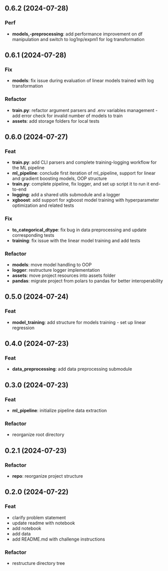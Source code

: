 ## 0.6.2 (2024-07-28)

### Perf

- **models,-preprocessing**: add performance improvement on df manipulation and switch to log1np/expm1 for log transformation

## 0.6.1 (2024-07-28)

### Fix

- **models**: fix issue during evaluation of linear models trained with log transformation

### Refactor

- **train.py**: refactor argument parsers and .env variables management - add error check for invalid number of models to train
- **assets**: add storage folders for local tests

## 0.6.0 (2024-07-27)

### Feat

- **train.py**: add CLI parsers and complete training-logging workflow for the ML pipeline
- **ml_pipeline**: conclude first iteration of ml_pipeline, support for linear and gradient boosting models, OOP structure
- **train.py**: complete pipeline, fix logger, and set up script it to run it end-to-end
- **logging**: add a shared utils submodule and a logger
- **xgboost**: add support for xgboost model training with hyperparameter optimization and related tests

### Fix

- **to_categorical_dtype**: fix bug in data preprocessing and update corresponding tests
- **training**: fix issue with the linear model training and add tests

### Refactor

- **models**: move model handling to OOP
- **logger**: restructure logger implementation
- **assets**: move project resources into assets folder
- **pandas**: migrate project from polars to pandas for better interoperability

## 0.5.0 (2024-07-24)

### Feat

- **model_training**: add structure for models training - set up linear regression

## 0.4.0 (2024-07-23)

### Feat

- **data_preprocessing**: add data preprocessing submodule

## 0.3.0 (2024-07-23)

### Feat

- **ml_pipeline**: initialize pipeline data extraction

### Refactor

- reorganize root directory

## 0.2.1 (2024-07-23)

### Refactor

- **repo**: reorganize project structure

## 0.2.0 (2024-07-22)

### Feat

- clarify problem statement
- update readme with notebook
- add notebook
- add data
- add README.md with challenge instructions

### Refactor

- restructure directory tree
